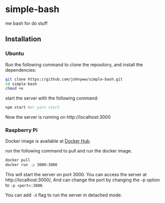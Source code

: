 # simple-bash
me bash for do stuff

## Installation

### Ubuntu
Run the following command to clone the repository, and install the dependencies:

```sh
git clone https://github.com/johnyww/simple-bash.git
cd simple-bash
chmod +x 
```

start the server with the following command:

```sh
npm start #or yarn start
```
Now the server is running on http://localhost:3000

### Raspberry Pi
Docker image is available at [Docker Hub](https://hub.docker.com/).

run the following command to pull and run the docker image.

```sh
docker pull 
docker run -p 3000:3000 
```
This will start the server on port 3000. You can access the server at http://localhost:3000/, And can change the port by changing the -p option to `-p <port>:3000`.

You can add `-d` flag to run the server in detached mode.